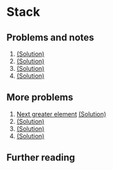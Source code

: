 # Stack

## Problems and notes

1. []() [(Solution)]()
2. []() [(Solution)]()
3. []() [(Solution)]()
4. []() [(Solution)]()



## More problems

1. [Next greater element](https://practice.geeksforgeeks.org/problems/next-larger-element/0) [(Solution)](https://github.com/thecoducer/GeeksForGeeks_DSA_Course_Solutions/blob/master/Stack/More/next_greater.cpp)
2. []() [(Solution)]()
3. []() [(Solution)]()
4. []() [(Solution)]()


## Further reading
